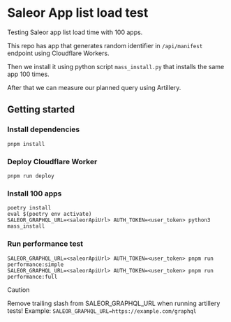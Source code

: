 # Saleor App list load test

Testing Saleor app list load time with 100 apps.

This repo has app that generates random identifier in `/api/manifest` endpoint using Cloudflare Workers.

Then we install it using python script `mass_install.py` that installs the same app 100 times.

After that we can measure our planned query using Artillery.

## Getting started

### Install dependencies

```shell
pnpm install
```

### Deploy Cloudflare Worker

```shell
pnpm run deploy
```

### Install 100 apps

```shell
poetry install
eval $(poetry env activate)
SALEOR_GRAPHQL_URL=<saleorApiUrl> AUTH_TOKEN=<user_token> python3 mass_install
```

### Run performance test

```shell
SALEOR_GRAPHQL_URL=<saleorApiUrl> AUTH_TOKEN=<user_token> pnpm run performance:simple
SALEOR_GRAPHQL_URL=<saleorApiUrl> AUTH_TOKEN=<user_token> pnpm run performance:full
```

> [!CAUTION]
> Remove trailing slash from SALEOR_GRAPHQL_URL when running artillery tests!
> Example: `SALEOR_GRAPHQL_URL=https://example.com/graphql`
